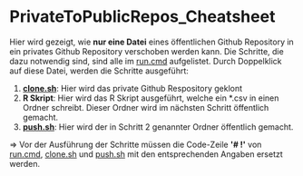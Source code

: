 # PrivateToPublicRepos_Cheatsheet

Hier wird gezeigt, wie **nur eine Datei** eines öffentlichen Github Repository in ein privates Github Repository verschoben werden kann. 
Die Schritte, die dazu notwendig sind, sind alle im [run.cmd](https://github.com/statistikZH/PrivateToPublicRepos_Cheatsheet/blob/master/run.cmd) aufgelistet. Durch Doppelklick auf diese Datei, werden die Schritte ausgeführt: 
1. **[clone.sh](https://github.com/statistikZH/PrivateToPublicRepos_Cheatsheet/blob/master/clone.sh)**: Hier wird das private Github Respository geklont   <br> 
2. **R Skript**: Hier wird das R Skript ausgeführt, welche ein *.csv in einen Ordner schreibt. Dieser Ordner wird im nächsten Schritt öffentlich gemacht. <br> 
3. **[push.sh](https://github.com/statistikZH/PrivateToPublicRepos_Cheatsheet/blob/master/push.sh)**: Hier wird der in Schritt 2 genannter Ordner öffentlich gemacht.   <br> 

=> Vor der Ausführung der Schritte müssen die Code-Zeile **'# !'** von [run.cmd](https://github.com/statistikZH/PrivateToPublicRepos_Cheatsheet/blob/master/run.cmd), [clone.sh](https://github.com/statistikZH/PrivateToPublicRepos_Cheatsheet/blob/master/clone.sh) und [push.sh](https://github.com/statistikZH/PrivateToPublicRepos_Cheatsheet/blob/master/push.sh) mit den entsprechenden Angaben ersetzt werden. 
